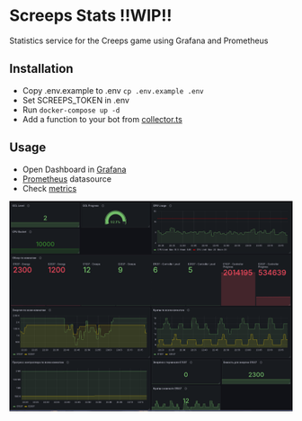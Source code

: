# Screeps Stats !!WIP!!
Statistics service for the Creeps game using Grafana and Prometheus

## Installation
 - Copy .env.example to .env `cp .env.example .env`
 - Set SCREEPS_TOKEN in .env
 - Run `docker-compose up -d`
 - Add a function to your bot from [collector.ts](src/collector.ts)

## Usage
 - Open Dashboard in [Grafana](http://localhost:3001) 
 - [Prometheus](http://localhost:9090) datasource
 - Check [metrics](http://localhost:3000/metrics)


<p align="center">
	<img alt="sample" src="sample.png"/>
</p>